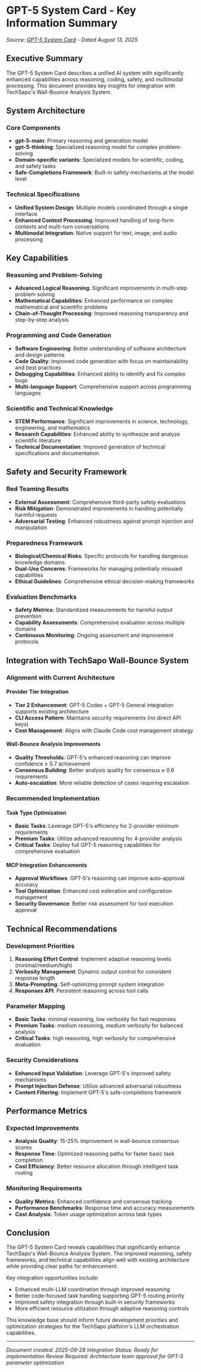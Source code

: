 # GPT-5 System Card - Key Information Summary

*Source: [GPT-5 System Card](https://cdn.openai.com/gpt-5-system-card.pdf) - Dated August 13, 2025*

## Executive Summary

The GPT-5 System Card describes a unified AI system with significantly enhanced capabilities across reasoning, coding, safety, and multimodal processing. This document provides key insights for integration with TechSapo's Wall-Bounce Analysis System.

## System Architecture

### Core Components
- **gpt-5-main**: Primary reasoning and generation model
- **gpt-5-thinking**: Specialized reasoning model for complex problem-solving
- **Domain-specific variants**: Specialized models for scientific, coding, and safety tasks
- **Safe-Completions Framework**: Built-in safety mechanisms at the model level

### Technical Specifications
- **Unified System Design**: Multiple models coordinated through a single interface
- **Enhanced Context Processing**: Improved handling of long-form contexts and multi-turn conversations
- **Multimodal Integration**: Native support for text, image, and audio processing

## Key Capabilities

### Reasoning and Problem-Solving
- **Advanced Logical Reasoning**: Significant improvements in multi-step problem solving
- **Mathematical Capabilities**: Enhanced performance on complex mathematical and scientific problems
- **Chain-of-Thought Processing**: Improved reasoning transparency and step-by-step analysis

### Programming and Code Generation
- **Software Engineering**: Better understanding of software architecture and design patterns
- **Code Quality**: Improved code generation with focus on maintainability and best practices
- **Debugging Capabilities**: Enhanced ability to identify and fix complex bugs
- **Multi-language Support**: Comprehensive support across programming languages

### Scientific and Technical Knowledge
- **STEM Performance**: Significant improvements in science, technology, engineering, and mathematics
- **Research Capabilities**: Enhanced ability to synthesize and analyze scientific literature
- **Technical Documentation**: Improved generation of technical specifications and documentation

## Safety and Security Framework

### Red Teaming Results
- **External Assessment**: Comprehensive third-party safety evaluations
- **Risk Mitigation**: Demonstrated improvements in handling potentially harmful requests
- **Adversarial Testing**: Enhanced robustness against prompt injection and manipulation

### Preparedness Framework
- **Biological/Chemical Risks**: Specific protocols for handling dangerous knowledge domains
- **Dual-Use Concerns**: Frameworks for managing potentially misused capabilities
- **Ethical Guidelines**: Comprehensive ethical decision-making frameworks

### Evaluation Benchmarks
- **Safety Metrics**: Standardized measurements for harmful output prevention
- **Capability Assessments**: Comprehensive evaluation across multiple domains
- **Continuous Monitoring**: Ongoing assessment and improvement protocols

## Integration with TechSapo Wall-Bounce System

### Alignment with Current Architecture

#### Provider Tier Integration
- **Tier 2 Enhancement**: GPT-5 Codex + GPT-5 General integration supports existing architecture
- **CLI Access Pattern**: Maintains security requirements (no direct API keys)
- **Cost Management**: Aligns with Claude Code cost management strategy

#### Wall-Bounce Analysis Improvements
- **Quality Thresholds**: GPT-5's enhanced reasoning can improve confidence ≥ 0.7 achievement
- **Consensus Building**: Better analysis quality for consensus ≥ 0.6 requirements
- **Auto-escalation**: More reliable detection of cases requiring escalation

### Recommended Implementation

#### Task Type Optimization
- **Basic Tasks**: Leverage GPT-5's efficiency for 2-provider minimum requirements
- **Premium Tasks**: Utilize advanced reasoning for 4-provider analysis
- **Critical Tasks**: Deploy full GPT-5 reasoning capabilities for comprehensive evaluation

#### MCP Integration Enhancements
- **Approval Workflows**: GPT-5's reasoning can improve auto-approval accuracy
- **Tool Optimization**: Enhanced cost estimation and configuration management
- **Security Governance**: Better risk assessment for tool execution approval

## Technical Recommendations

### Development Priorities
1. **Reasoning Effort Control**: Implement adaptive reasoning levels (minimal/medium/high)
2. **Verbosity Management**: Dynamic output control for consistent response length
3. **Meta-Prompting**: Self-optimizing prompt system integration
4. **Responses API**: Persistent reasoning across tool calls

### Parameter Mapping
- **Basic Tasks**: minimal reasoning, low verbosity for fast responses
- **Premium Tasks**: medium reasoning, medium verbosity for balanced analysis
- **Critical Tasks**: high reasoning, high verbosity for comprehensive evaluation

### Security Considerations
- **Enhanced Input Validation**: Leverage GPT-5's improved safety mechanisms
- **Prompt Injection Defense**: Utilize advanced adversarial robustness
- **Content Filtering**: Implement GPT-5's safe-completions framework

## Performance Metrics

### Expected Improvements
- **Analysis Quality**: 15-25% improvement in wall-bounce consensus scores
- **Response Time**: Optimized reasoning paths for faster basic task completion
- **Cost Efficiency**: Better resource allocation through intelligent task routing

### Monitoring Requirements
- **Quality Metrics**: Enhanced confidence and consensus tracking
- **Performance Benchmarks**: Response time and accuracy measurements
- **Cost Analysis**: Token usage optimization across task types

## Conclusion

The GPT-5 System Card reveals capabilities that significantly enhance TechSapo's Wall-Bounce Analysis System. The improved reasoning, safety frameworks, and technical capabilities align well with existing architecture while providing clear paths for enhancement.

Key integration opportunities include:
- Enhanced multi-LLM coordination through improved reasoning
- Better code-focused task handling supporting GPT-5 routing priority
- Improved safety integration through built-in security frameworks
- More efficient resource utilization through adaptive reasoning controls

This knowledge base should inform future development priorities and optimization strategies for the TechSapo platform's LLM orchestration capabilities.

---
*Document created: 2025-09-28*
*Integration Status: Ready for implementation*
*Review Required: Architecture team approval for GPT-5 parameter optimization*
